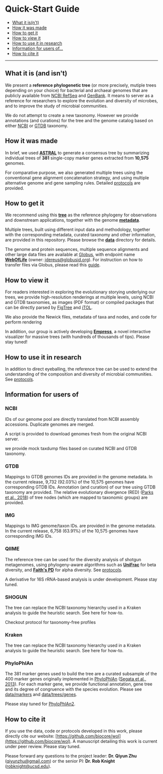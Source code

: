 Quick-Start Guide
=================

- [What it is(n't)](#what-it-is-and-isnt)
- [How it was made](#how-it-was-made)
- [How to get it](#how-to-get-it)
- [How to view it](#how-to-view-it)
- [How to use it in research](#how-to-use-it-in-research)
- [Information for users of...](#information-for-users-of)
- [How to cite it](#how-to-cite-it)

***


## What it is (and isn't)

We present a **reference phylogenetic tree** (or more precisely, mutiple trees depending on your choice) for bacterial and archaeal genomes that are publicly available from [NCBI RefSeq](https://www.ncbi.nlm.nih.gov/refseq/) and [GenBank](https://www.ncbi.nlm.nih.gov/genbank/). It means to server as a reference for researchers to explore the evolution and diversity of microbes, and to improve the study of microbial communities.

We do not attempt to create a new taxonomy. However we provide annotations (and curations) for the tree and the genome catalog based on either [NCBI](https://www.ncbi.nlm.nih.gov/taxonomy) or [GTDB](http://gtdb.ecogenomic.org/) taxonomy.


## How it was made

In brief, we used [**ASTRAL**](https://github.com/smirarab/ASTRAL) to generate a consensus tree by summarizing individual trees of **381** single-copy marker genes extracted from **10,575** genomes.

For comparative purpose, we also generated multiple trees using the conventional gene alignment concatenation strategy, and using multiple alternative genome and gene sampling rules. Detailed [protocols](protocols) are provided.


## How to get it

We recommend using this [**tree**](data/trees/astral/branch_length/cons/collapsed/astral.cons.nid.e5p50.nwk) as the reference phylogeny for observations and downstream applications, together with the genome [**metadata**](data/genomes/metadata.tsv.bz2).

Multiple trees, built using different input data and methodology, together with the corresponding metadata, curated taxonomy and other information, are provided in this repository. Please browse the [**data**](data) directory for details.

The genome and protein sequences, multiple sequence alignments and other large data files are available at [Globus](https://www.globus.org/), with endpoint name [**WebOfLife**](https://www.globus.org/app/transfer?origin_id=23fd07dc-b6c8-11e8-8bf8-0a1d4c5c824a&origin_path=%2F) (owner: jdereus@globusid.org). For instruction on how to transfer files via Globus, please read this [guide](https://docs.globus.org/how-to/get-started/).


## How to view it

For readers interested in exploring the evolutionary storying underlying our trees, we provide high-resolution renderings at multiple levels, using NCBI and GTDB taxonomies, as images (PDF format) or compiled packages that can be directly parsed by [FigTree](http://tree.bio.ed.ac.uk/software/figtree/) and [iTOL](https://itol.embl.de/).

We also provide the Newick files, metadata of taxa and nodes, and code for perform rendering

In addition, our group is actively developing [**Empress**](https://github.com/biocore/empress/), a novel interactive visualizer for massive trees (with hundreds of thousands of tips). Please stay tuned!


## How to use it in research

In addition to direct eyeballing, the reference tree can be used to extend the understanding of the composition and diversity of microbial communities. See [protocols](protocols).


## Information for users of

### NCBI

IDs of our genome pool are directly translated from NCBI assembly accessions. Duplicate genomes are merged.

A script is provided to download genomes fresh from the original NCBI server.

we provide mock taxdump files based on curated NCBI and GTDB taxonomy.

### GTDB

Mappings to GTDB genomes IDs are provided in the genome metadata. In the current release, 9,732 (92.03%) of the 10,575 genomes have corresponding GTDB IDs. Annotation (and curation) of our tree using GTDB taxonomy are provided. The relative evolutionary divergence (RED) ([Parks et al., 2018](https://www.nature.com/articles/nbt.4229)) of tree nodes (which are mapped to taxonomic groups) are provided.

### IMG

Mappings to IMG genome/taxon IDs. are provided in the genome metadata. In the current release, 6,758 (63.91%) of the 10,575 genomes have corresponding IMG IDs.

### QIIME

The reference tree can be used for the diversity analysis of shotgun metagenomes, using phylogeny-aware algorithms such as [**UniFrac**](https://en.wikipedia.org/wiki/UniFrac) for beta diversity, and [**Faith's PD**](https://en.wikipedia.org/wiki/Phylogenetic_diversity) for alpha diversity. See [protocols](protocols).

A derivative for 16S rRNA-based analysis is under development. Please stay tuned.

### SHOGUN

The tree can replace the NCBI taxonomy hierarchy used in a Kraken analysis to guide the heuristic search. See here for how-to.

Checkout protocol for taxonomy-free profiles

### Kraken

The tree can replace the NCBI taxonomy hierarchy used in a Kraken analysis to guide the heuristic search. See here for how-to.

### PhyloPhlAn

The 381 marker genes used to build the tree are a curated subsample of the 400 marker genes originally implemented in [PhyloPhlAn](https://bitbucket.org/nsegata/phylophlan/wiki/Home) ([Segata et al., 2013](https://www.nature.com/articles/ncomms3304)). For each marker gene, we provide functional annotation, gene tree and its degree of congruence with the species evolution. Please see [data/markers](data/markers) and [data/trees/genes](data/trees/genes).

Please stay tuned for [PhyloPhlAn2](https://bitbucket.org/nsegata/phylophlan/wiki/phylophlan2).


## How to cite it

If you use the data, code or protocols developed in this work, please directly cite our website: [https://github.com/biocore/wol](https://github.com/biocore/wol). A manuscript detailing this work is current under peer review. Please stay tuned.

Please forward any questions to the project leader: **Dr. Qiyun Zhu** ([qiyunzhu@gmail.com](qiyunzhu@gmail.com)) or the senior PI: **Dr. Rob Knight** ([robknight@ucsd.edu](robknight@ucsd.edu)).
